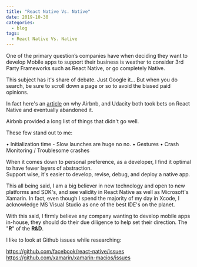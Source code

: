 ```yaml
---
title: "React Native Vs. Native"
date: 2019-10-30
categories:
  - blog
tags:
  - React Native Vs. Native
---
```


One of the primary question’s companies have when deciding they want to develop Mobile apps
to support their business is weather to consider 3rd Party Frameworks such as React Native,
or go completely Native.  

This subject has it's share of debate.  Just Google it...
But when you do search, be sure to scroll down a page or so to avoid the biased paid opinions.

In fact here's an [article](https://adtmag.com/articles/2018/07/10/abandon-react-native.aspx) on why Airbnb, and Udacity both took bets on React Native and eventually abandoned it.

Airbnb provided a long list of things that didn't go well.  

These few stand out to me:

• Initialization time - Slow launches are huge no no.
• Gestures
• Crash Monitoring / Troublesome crashes

When it comes down to personal preference, as a developer, I find it optimal to have fewer layers of abstraction.  
Support wise, it's easier to develop, revise, debug, and deploy a native app.  

This all being said, I am a big believer in new technology and open to new platforms and SDK's, and see validity in React Native as well as Microsoft's Xamarin.   In fact, even though I spend the majority of my day in Xcode, I acknowledge MS Visual Studio as one of the best IDE's on the planet.  


With this said, I firmly believe any company wanting to develop mobile apps in-house, they should do their due diligence to help set their direction.  The "**R**" of the **R&D**.

I like to look at Github issues while researching:

https://github.com/facebook/react-native/issues
https://github.com/xamarin/xamarin-macios/issues



